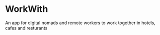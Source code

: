 # WorkWith

An app for digital nomads and remote workers to work together in hotels, cafes and resturants

